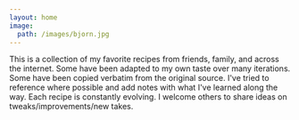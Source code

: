 ```yaml
---
layout: home
image:
  path: /images/bjorn.jpg
---
```


This is a collection of my favorite recipes from friends, family, and across the
internet. Some have been adapted to my own taste over many iterations. Some have
been copied verbatim from the original source. I've tried to reference where
possible and add notes with what I've learned along the way. Each recipe is
constantly evolving. I welcome others to share ideas on tweaks/improvements/new
takes.  

